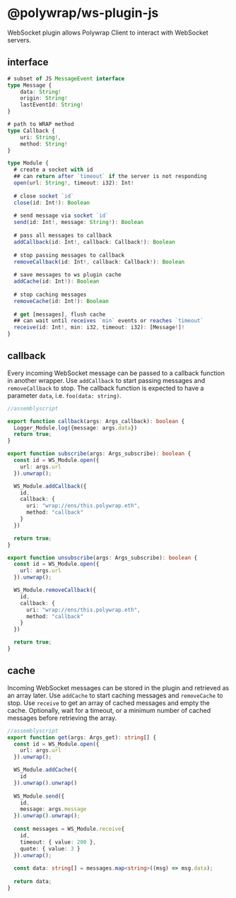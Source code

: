 # @polywrap/ws-plugin-js

WebSocket plugin allows Polywrap Client to interact with WebSocket servers.

## interface

``` typescript
# subset of JS MessageEvent interface
type Message {
    data: String!
    origin: String!
    lastEventId: String!
}

# path to WRAP method
type Callback {
    uri: String!,
    method: String!
}

type Module {
  # create a socket with id
  ## can return after `timeout` if the server is not responding
  open(url: String!, timeout: i32): Int!
    
  # close socket `id`
  close(id: Int!): Boolean
    
  # send message via socket `id`
  send(id: Int!, message: String!): Boolean
    
  # pass all messages to callback
  addCallback(id: Int!, callback: Callback!): Boolean
    
  # stop passing messages to callback
  removeCallback(id: Int!, callback: Callback!): Boolean
    
  # save messages to ws plugin cache
  addCache(id: Int!): Boolean
    
  # stop caching messages
  removeCache(id: Int!): Boolean
    
  # get [messages], flush cache
  ## can wait until receives `min` events or reaches `timeout`
  receive(id: Int!, min: i32, timeout: i32): [Message!]!
}
```

## callback

Every incoming WebSocket message can be passed to a callback function in another wrapper. Use `addCallback` to start passing messages and `removeCallback` to stop. The callback function is expected to have a parameter `data`, i.e. `foo(data: string)`.

``` typescript
//assemblyscript

export function callback(args: Args_callback): boolean {
  Logger_Module.log({message: args.data})
  return true;
}

export function subscribe(args: Args_subscribe): boolean {
  const id = WS_Module.open({
    url: args.url
  }).unwrap();

  WS_Module.addCallback({
    id,
    callback: {
      uri: "wrap://ens/this.polywrap.eth",
      method: "callback"
    }
  })

  return true;
}

export function unsubscribe(args: Args_subscribe): boolean {
  const id = WS_Module.open({
    url: args.url
  }).unwrap();

  WS_Module.removeCallback({
    id,
    callback: {
      uri: "wrap://ens/this.polywrap.eth",
      method: "callback"
    }
  })

  return true;
}
```

## cache

Incoming WebSocket messages can be stored in the plugin and retrieved as an array later. Use `addCache` to start caching messages and `removeCache` to stop. Use `receive` to get an array of cached messages and empty the cache. Optionally, wait for a timeout, or a minimum number of cached messages before retrieving the array. 

``` typescript
//assemblyscript
export function get(args: Args_get): string[] {
  const id = WS_Module.open({
    url: args.url
  }).unwrap();

  WS_Module.addCache({
    id
  }).unwrap().unwrap()
 
  WS_Module.send({
    id,
    message: args.message
  }).unwrap().unwrap();
 
  const messages = WS_Module.receive{ 
    id, 
    timeout: { value: 200 },
    quote: { value: 3 }
  }).unwrap();
 
  const data: string[] = messages.map<string>((msg) => msg.data);
 
  return data;
}
```
